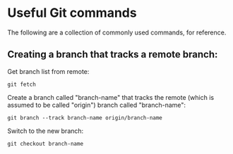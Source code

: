 # Useful Git commands
The following are a collection of commonly used commands, for reference.

## Creating a branch that tracks a remote branch:

Get branch list from remote:

    git fetch
    
Create a branch called "branch-name" that tracks the remote (which is assumed to be called "origin") branch called "branch-name":

    git branch --track branch-name origin/branch-name
    
Switch to the new branch:

    git checkout branch-name
    
    
##